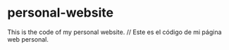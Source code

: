 # personal-website
This is the code of my personal website. // Este es el código de mi página web personal.
